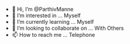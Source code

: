 - 👋 Hi, I’m @ParthivManne
- 👀 I’m interested in ... Myself
- 🌱 I’m currently learning ... Myself
- 💞️ I’m looking to collaborate on ... With Others
- 📫 How to reach me ... Telephone

<!---
ParthivManne/ParthivManne is a ✨ special ✨ repository because its `README.md` (this file) appears on your GitHub profile.
You can click the Preview link to take a look at your changes.
--->
